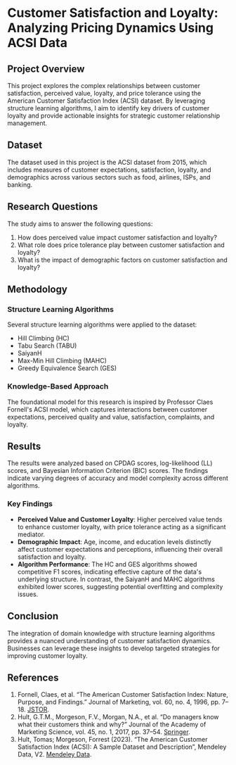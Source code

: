 # Customer Satisfaction and Loyalty: Analyzing Pricing Dynamics Using ACSI Data

## Project Overview

This project explores the complex relationships between customer satisfaction, perceived value, loyalty, and price tolerance using the American Customer Satisfaction Index (ACSI) dataset. By leveraging structure learning algorithms, I aim to identify key drivers of customer loyalty and provide actionable insights for strategic customer relationship management.

## Dataset

The dataset used in this project is the ACSI dataset from 2015, which includes measures of customer expectations, satisfaction, loyalty, and demographics across various sectors such as food, airlines, ISPs, and banking.

## Research Questions

The study aims to answer the following questions:
1. How does perceived value impact customer satisfaction and loyalty?
2. What role does price tolerance play between customer satisfaction and loyalty?
3. What is the impact of demographic factors on customer satisfaction and loyalty?

## Methodology

### Structure Learning Algorithms

Several structure learning algorithms were applied to the dataset:
- Hill Climbing (HC)
- Tabu Search (TABU)
- SaiyanH
- Max-Min Hill Climbing (MAHC)
- Greedy Equivalence Search (GES)

### Knowledge-Based Approach

The foundational model for this research is inspired by Professor Claes Fornell's ACSI model, which captures interactions between customer expectations, perceived quality and value, satisfaction, complaints, and loyalty.

## Results

The results were analyzed based on CPDAG scores, log-likelihood (LL) scores, and Bayesian Information Criterion (BIC) scores. The findings indicate varying degrees of accuracy and model complexity across different algorithms.

### Key Findings

- **Perceived Value and Customer Loyalty**: Higher perceived value tends to enhance customer loyalty, with price tolerance acting as a significant mediator.
- **Demographic Impact**: Age, income, and education levels distinctly affect customer expectations and perceptions, influencing their overall satisfaction and loyalty.
- **Algorithm Performance**: The HC and GES algorithms showed competitive F1 scores, indicating effective capture of the data's underlying structure. In contrast, the SaiyanH and MAHC algorithms exhibited lower scores, suggesting potential overfitting and complexity issues.

## Conclusion

The integration of domain knowledge with structure learning algorithms provides a nuanced understanding of customer satisfaction dynamics. Businesses can leverage these insights to develop targeted strategies for improving customer loyalty.

## References

1. Fornell, Claes, et al. “The American Customer Satisfaction Index: Nature, Purpose, and Findings.” Journal of Marketing, vol. 60, no. 4, 1996, pp. 7–18. [JSTOR](https://doi.org/10.2307/1251898).
2. Hult, G.T.M., Morgeson, F.V., Morgan, N.A., et al. “Do managers know what their customers think and why?” Journal of the Academy of Marketing Science, vol. 45, no. 1, 2017, pp. 37–54. [Springer](https://doi.org/10.1007/s11747-016-0487-4).
3. Hult, Tomas; Morgeson, Forrest (2023). “The American Customer Satisfaction Index (ACSI): A Sample Dataset and Description”, Mendeley Data, V2. [Mendeley Data](https://doi.org/10.17632/64xkbj2ry5.2).

